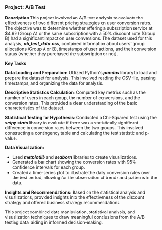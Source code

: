 ### Project: A/B Test

**Description**
This project involved an A/B test analysis to evaluate the effectiveness of two different pricing strategies on user conversion rates. The objective was to determine whether offering a subscription service at $4.99 (Group A) or the same subscription with a 50% discount note (Group B) had a significant impact on user conversions. The dataset used for this analysis, _**ab_test_data.csv**_, contained information about users' group allocations (Group A or B), timestamps of user actions, and their conversion status (whether they purchased the subscription or not).

**Key Tasks**

**Data Loading and Preparation:** Utilized Python's _**pandas**_ library to load and prepare the dataset for analysis. This involved reading the CSV file, parsing timestamps, and organizing the data for analysis.

**Descriptive Statistics Calculation:** Computed key metrics such as the number of users in each group, the number of conversions, and the conversion rates. This provided a clear understanding of the basic characteristics of the dataset.

**Statistical Testing for Hypothesis:** Conducted a Chi-Squared test using the _**scipy.stats**_ library to evaluate if there was a statistically significant difference in conversion rates between the two groups. This involved constructing a contingency table and calculating the test statistic and p-value.

**Data Visualization:**
- Used **_matplotlib_** and **_seaborn_** libraries to create visualizations.
- Generated a bar chart showing the conversion rates with 95% confidence intervals for each group.
- Created a time-series plot to illustrate the daily conversion rates over the test period, allowing for the observation of trends and patterns in the data.

**Insights and Recommendations:** Based on the statistical analysis and visualizations, provided insights into the effectiveness of the discount strategy and offered business strategy recommendations.

This project combined data manipulation, statistical analysis, and visualization techniques to draw meaningful conclusions from the A/B testing data, aiding in informed decision-making.